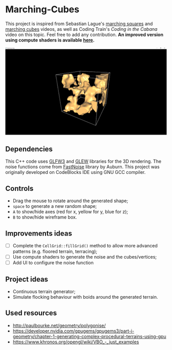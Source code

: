 # Marching-Cubes
This project is inspired from Sebastian Lague's [marching squares](https://www.youtube.com/playlist?list=PLFt_AvWsXl0eZgMK_DT5_biRkWXftAOf9) and [marching cubes](https://www.youtube.com/watch?v=M3iI2l0ltbE) videos, as well as Coding Train's *Coding in the Cabana* video on this topic.
Feel free to add any contribution. **An improved version using compute shaders is available [here](https://github.com/Krafpy/Boids-and-Marching-Cubes).**

![Screenshot](/screenshots/screenshot5.PNG)

## Dependencies
This C++ code uses [GLFW3](https://www.glfw.org/) and [GLEW](http://glew.sourceforge.net/) libraries for the 3D rendering. The noise functions come from [FastNoise](https://github.com/Auburn/FastNoise) library by Auburn. This project was originally developed on CodeBlocks IDE using GNU GCC compiler.

## Controls
* Drag the mouse to rotate around the generated shape;
* `space` to generate a new random shape;
* `A` to show/hide axes (red for x, yellow for y, blue for z);
* `B` to show/hide wireframe box.

## Improvements ideas
- [ ] Complete the `CellGrid::fillGrid()` method to allow more advanced patterns (e.g. floored terrain, terracing);
- [ ] Use compute shaders to generate the noise and the cubes/vertices;
- [ ] Add UI to configure the noise function

## Project ideas
* Continuous terrain generator;
* Simulate flocking behaviour with boids around the generated terrain.

## Used resources
* http://paulbourke.net/geometry/polygonise/
* https://developer.nvidia.com/gpugems/gpugems3/part-i-geometry/chapter-1-generating-complex-procedural-terrains-using-gpu
* https://www.khronos.org/opengl/wiki/VBO_-_just_examples
